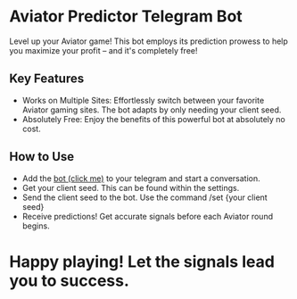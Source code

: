 # Aviator Predictor Telegram Bot
Level up your Aviator game! This bot employs its prediction prowess to help you maximize your profit – and it's completely free!

## Key Features
- Works on Multiple Sites: Effortlessly switch between your favorite Aviator gaming sites. The bot adapts by only needing your client seed.
- Absolutely Free: Enjoy the benefits of this powerful bot at absolutely no cost.

## How to Use
- Add the [bot (click me)](https://t.me/avnetswork) to your telegram and start a conversation.
- Get your client seed. This can be found within the settings.
- Send the client seed to the bot. Use the command /set {your client seed}
- Receive predictions! Get accurate signals before each Aviator round begins.

# Happy playing! Let the signals lead you to success.
